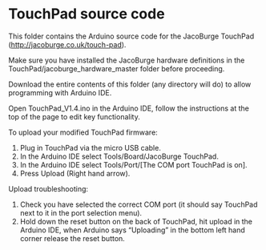 # TouchPad source code

This folder contains the Arduino source code for the JacoBurge TouchPad (http://jacoburge.co.uk/touch-pad).

Make sure you have installed the JacoBurge hardware definitions in the TouchPad/jacoburge_hardware_master folder before proceeding.

Download the entire contents of this folder (any directory will do) to allow programming with Arduino IDE.

Open TouchPad_V1.4.ino in the Arduino IDE, follow the instructions at the top of the page to edit key functionality.

To upload your modified TouchPad firmware:
1.	Plug in TouchPad via the micro USB cable.
2.	In the Arduino IDE select Tools/Board/JacoBurge TouchPad.
3.	In the Arduino IDE select Tools/Port/[The COM port TouchPad is on].
4.	Press Upload (Right hand arrow).

Upload troubleshooting:
1.	Check you have selected the correct COM port (it should say TouchPad next to it in the port selection menu).
2.	Hold down the reset button on the back of TouchPad, hit upload in the Arduino IDE, when Arduino says “Uploading” in the bottom left hand corner release the reset button.

